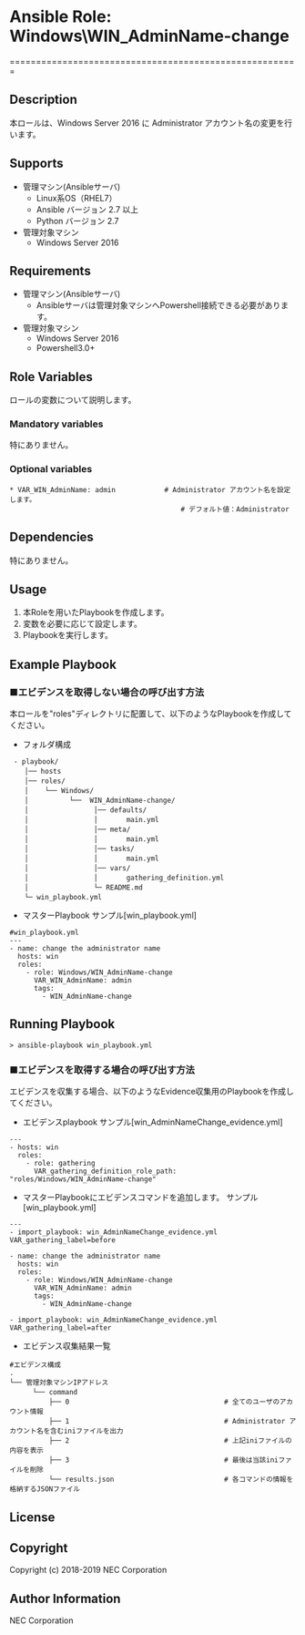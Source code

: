 # Ansible Role: Windows\WIN\_AdminName-change
=======================================================

## Description
本ロールは、Windows Server 2016 に Administrator アカウント名の変更を行います。

## Supports
- 管理マシン(Ansibleサーバ)
  * Linux系OS（RHEL7）
  * Ansible バージョン 2.7 以上
  * Python バージョン 2.7
- 管理対象マシン
  * Windows Server 2016

## Requirements
- 管理マシン(Ansibleサーバ)
  * Ansibleサーバは管理対象マシンへPowershell接続できる必要があります。
- 管理対象マシン
  * Windows Server 2016
  * Powershell3.0+

## Role Variables

ロールの変数について説明します。

### Mandatory variables

特にありません。

### Optional variables

~~~
* VAR_WIN_AdminName: admin            # Administrator アカウント名を設定します。
                                          # デフォルト値：Administrator
~~~

## Dependencies

特にありません。

## Usage

1. 本Roleを用いたPlaybookを作成します。
2. 変数を必要に応じて設定します。
3. Playbookを実行します。

## Example Playbook

### ■エビデンスを取得しない場合の呼び出す方法

本ロールを"roles"ディレクトリに配置して、以下のようなPlaybookを作成してください。

- フォルダ構成

~~~
 - playbook/
　  │── hosts
　  │── roles/
　  │    └── Windows/
　  │          └──  WIN_AdminName-change/
　  │                │── defaults/
　  │                │       main.yml
　  │                │── meta/
　  │                │       main.yml
　  │                │── tasks/
　  │                │       main.yml
　  │                │── vars/
　  │                │       gathering_definition.yml
　  │                └─ README.md
　  └─ win_playbook.yml
~~~

- マスターPlaybook サンプル[win\_playbook.yml]

~~~
#win_playbook.yml
---
- name: change the administrator name
  hosts: win
  roles:
    - role: Windows/WIN_AdminName-change
      VAR_WIN_AdminName: admin
      tags:
        - WIN_AdminName-change
~~~

## Running Playbook

~~~
> ansible-playbook win_playbook.yml
~~~

### ■エビデンスを取得する場合の呼び出す方法

エビデンスを収集する場合、以下のようなEvidence収集用のPlaybookを作成してください。  

- エビデンスplaybook サンプル[win\_AdminNameChange\_evidence.yml]

~~~
---
- hosts: win
  roles:
    - role: gathering
      VAR_gathering_definition_role_path: "roles/Windows/WIN_AdminName-change"
~~~

- マスターPlaybookにエビデンスコマンドを追加します。 サンプル[win\_playbook.yml]

~~~
---
- import_playbook: win_AdminNameChange_evidence.yml VAR_gathering_label=before

- name: change the administrator name
  hosts: win
  roles:
    - role: Windows/WIN_AdminName-change
      VAR_WIN_AdminName: admin
      tags:
        - WIN_AdminName-change

- import_playbook: win_AdminNameChange_evidence.yml VAR_gathering_label=after
~~~

- エビデンス収集結果一覧

~~~
#エビデンス構成
.
└── 管理対象マシンIPアドレス
　    └── command
　        ├── 0                                      # 全てのユーザのアカウント情報
　        ├── 1                                      # Administrator アカウント名を含むiniファイルを出力
　        ├── 2                                      # 上記iniファイルの内容を表示
　        ├── 3                                      # 最後は当該iniファイルを削除
　        └── results.json                           # 各コマンドの情報を格納するJSONファイル
~~~

## License

## Copyright

Copyright (c) 2018-2019 NEC Corporation

## Author Information

NEC Corporation
